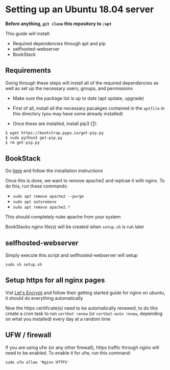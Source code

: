 # Setting up an Ubuntu 18.04 server

**Before anything, `git clone` this repository to `/opt`**

This guide will install:
 - Required dependencies through apt and pip
 - selfhosted-webserver
 - BookStack

## Requirements

Going through these steps will install all of the required dependencies as well
as set up the necessary users, groups, and permissions

 - Make sure the package list is up to date (apt update, upgrade)

 - First of all, install all the necessary pacakges contained in the `aptfile` in
this directory (you may have some already installed)

 - Once these are installed, install pip3 ([?](https://pip.pypa.io/en/stable/installing/)):

```bash
$ wget https://bootstrap.pypa.io/get-pip.py
$ sudo python3 get-pip.py
$ rm get-pip.py
```

## BookStack

Go [here](https://www.bookstackapp.com/docs/admin/installation/#ubuntu-1804) and
follow the installation instructions

Once this is done, we want to remove apache2 and replcae it with nginx. To do
this, run these commands:

 - `sudo apt remove apache2 --purge`
 - `sudo apt autoremove`
 - `sudo apt remove apache2.*`

This should completely nuke apache from your system

BookStacks nginx file(s) will be created when `setup.sh` is run later

## selfhosted-webserver

Simply execute this script and selfhosted-webserver will setup

`sudo sh setup.sh`

## Setup https for all nginx pages

Vist [Let's Encrypt](https://letsencrypt.org/) and follow their getting started
guide for nginx on ubuntu, it should do everything automatically

Now the https certificate(s) need to be automatically renewed, to do this create
a cron task to run `certbot renew` (or `certbot-auto renew`, depending on what
you installed) every day at a random time

## UFW / firewall

If you are using ufw (or any other firewall), https traffic through nginx will
need to be enabled. To enable it for ufw, run this command:

`sudo ufw allow 'Nginx HTTPS'`
